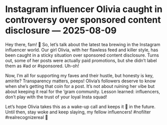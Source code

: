 # Instagram influencer Olivia caught in controversy over sponsored content disclosure — 2025-08-09

Hey there, fam! 📸 So, let’s talk about the latest tea brewing in the Instagram influencer world. Our girl Olivia, with her flawless feed and killer style, has been caught in a sticky situation over sponsored content disclosure. Turns out, some of her posts were actually paid promotions, but she didn’t label them as #ad or #sponsored. Uh-oh!

Now, I’m all for supporting my faves and their hustle, but honesty is key, amirite? Transparency matters, peeps! Olivia’s followers deserve to know when she’s getting that coin for a post. It’s not about ruining her vibe but about keeping it real for the ‘gram community. Lesson learned: influencers, don’t play with the trust of your loyal Insta squad!

Let’s hope Olivia takes this as a wake-up call and keeps it 💯 in the future. Until then, stay woke and keep slaying, my fellow influencers! #nofilter #realrecognizereal 🌟
